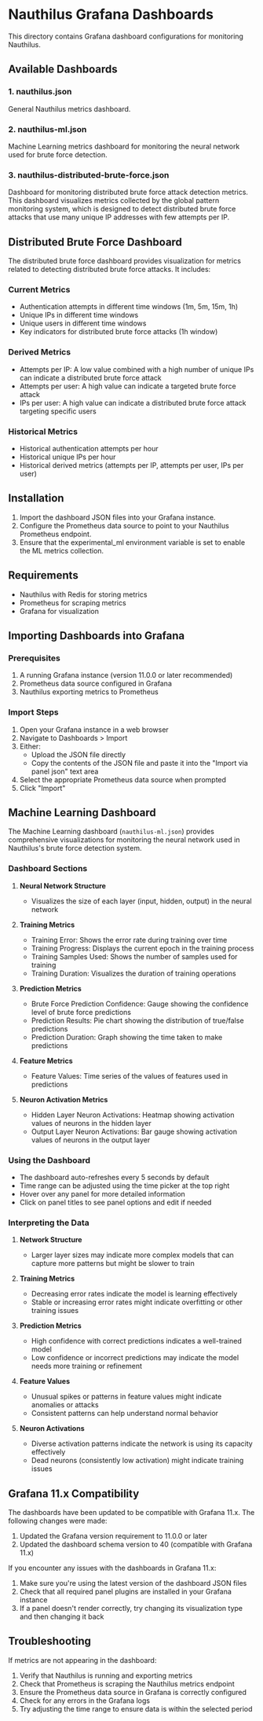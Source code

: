 # Nauthilus Grafana Dashboards

This directory contains Grafana dashboard configurations for monitoring Nauthilus.

## Available Dashboards

### 1. nauthilus.json

General Nauthilus metrics dashboard.

### 2. nauthilus-ml.json

Machine Learning metrics dashboard for monitoring the neural network used for brute force detection.

### 3. nauthilus-distributed-brute-force.json

Dashboard for monitoring distributed brute force attack detection metrics. This dashboard visualizes metrics collected by the global pattern monitoring system, which is designed to detect distributed brute force attacks that use many unique IP addresses with few attempts per IP.

## Distributed Brute Force Dashboard

The distributed brute force dashboard provides visualization for metrics related to detecting distributed brute force attacks. It includes:

### Current Metrics
- Authentication attempts in different time windows (1m, 5m, 15m, 1h)
- Unique IPs in different time windows
- Unique users in different time windows
- Key indicators for distributed brute force attacks (1h window)

### Derived Metrics
- Attempts per IP: A low value combined with a high number of unique IPs can indicate a distributed brute force attack
- Attempts per user: A high value can indicate a targeted brute force attack
- IPs per user: A high value can indicate a distributed brute force attack targeting specific users

### Historical Metrics
- Historical authentication attempts per hour
- Historical unique IPs per hour
- Historical derived metrics (attempts per IP, attempts per user, IPs per user)

## Installation

1. Import the dashboard JSON files into your Grafana instance.
2. Configure the Prometheus data source to point to your Nauthilus Prometheus endpoint.
3. Ensure that the experimental_ml environment variable is set to enable the ML metrics collection.

## Requirements

- Nauthilus with Redis for storing metrics
- Prometheus for scraping metrics
- Grafana for visualization

## Importing Dashboards into Grafana

### Prerequisites

1. A running Grafana instance (version 11.0.0 or later recommended)
2. Prometheus data source configured in Grafana
3. Nauthilus exporting metrics to Prometheus

### Import Steps

1. Open your Grafana instance in a web browser
2. Navigate to Dashboards > Import
3. Either:
   - Upload the JSON file directly
   - Copy the contents of the JSON file and paste it into the "Import via panel json" text area
4. Select the appropriate Prometheus data source when prompted
5. Click "Import"

## Machine Learning Dashboard

The Machine Learning dashboard (`nauthilus-ml.json`) provides comprehensive visualizations for monitoring the neural network used in Nauthilus's brute force detection system.

### Dashboard Sections

1. **Neural Network Structure**
   - Visualizes the size of each layer (input, hidden, output) in the neural network

2. **Training Metrics**
   - Training Error: Shows the error rate during training over time
   - Training Progress: Displays the current epoch in the training process
   - Training Samples Used: Shows the number of samples used for training
   - Training Duration: Visualizes the duration of training operations

3. **Prediction Metrics**
   - Brute Force Prediction Confidence: Gauge showing the confidence level of brute force predictions
   - Prediction Results: Pie chart showing the distribution of true/false predictions
   - Prediction Duration: Graph showing the time taken to make predictions

4. **Feature Metrics**
   - Feature Values: Time series of the values of features used in predictions

5. **Neuron Activation Metrics**
   - Hidden Layer Neuron Activations: Heatmap showing activation values of neurons in the hidden layer
   - Output Layer Neuron Activations: Bar gauge showing activation values of neurons in the output layer

### Using the Dashboard

- The dashboard auto-refreshes every 5 seconds by default
- Time range can be adjusted using the time picker at the top right
- Hover over any panel for more detailed information
- Click on panel titles to see panel options and edit if needed

### Interpreting the Data

1. **Network Structure**
   - Larger layer sizes may indicate more complex models that can capture more patterns but might be slower to train

2. **Training Metrics**
   - Decreasing error rates indicate the model is learning effectively
   - Stable or increasing error rates might indicate overfitting or other training issues

3. **Prediction Metrics**
   - High confidence with correct predictions indicates a well-trained model
   - Low confidence or incorrect predictions may indicate the model needs more training or refinement

4. **Feature Values**
   - Unusual spikes or patterns in feature values might indicate anomalies or attacks
   - Consistent patterns can help understand normal behavior

5. **Neuron Activations**
   - Diverse activation patterns indicate the network is using its capacity effectively
   - Dead neurons (consistently low activation) might indicate training issues

## Grafana 11.x Compatibility

The dashboards have been updated to be compatible with Grafana 11.x. The following changes were made:

1. Updated the Grafana version requirement to 11.0.0 or later
2. Updated the dashboard schema version to 40 (compatible with Grafana 11.x)

If you encounter any issues with the dashboards in Grafana 11.x:

1. Make sure you're using the latest version of the dashboard JSON files
2. Check that all required panel plugins are installed in your Grafana instance
3. If a panel doesn't render correctly, try changing its visualization type and then changing it back

## Troubleshooting

If metrics are not appearing in the dashboard:

1. Verify that Nauthilus is running and exporting metrics
2. Check that Prometheus is scraping the Nauthilus metrics endpoint
3. Ensure the Prometheus data source in Grafana is correctly configured
4. Check for any errors in the Grafana logs
5. Try adjusting the time range to ensure data is within the selected period
